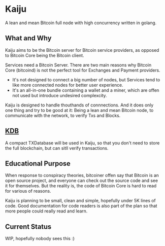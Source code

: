Kaiju
=====

A lean and mean Bitcoin full node with high concurrency written in golang.

What and Why
-----

Kaiju aims to be the Bitcoin server for Bitcoin service providers, as opposed to Bitcoin Core being the Bitcoin client.

Services need a Bitcoin Server. There are two main reasons why Bitcoin Core (bitcoind) is not the perfect tool for Exchanges and Payment providers.
- It's not designed to connect a big number of nodes, but Services tend to like more connected nodes for better user experience.
- It's an all-in-one bundle containing a wallet and a miner, which are offen not used but introduce undesired complexcity.

Kaiju is designed to handle thouthands of connnections. And it does only one thing and try to be good at it: Being a lean and mean Bitcoin node, to communicate with the network, to verify Txs and Blocks.

<a href="https://github.com/oxfeeefeee/kaiju/blob/master/KDB.md" title="KDB">KDB</a>
----

A compact TXDatabase will be used in Kaiju, so that you don't need to store the full blockchain, but can sitll verify transactions.

Educational Purpose
----

When response to conspiracy theories, bitcoiner offen say that Bitcoin is an open source project, and everyone can check out the source code and see it for themselves. But the reality is, the code of Bitcoin Core is hard to read for various of reasons.

Kaiju is planning to be small, clean and simple, hopefully under 5K lines of code. Good documentation for code readers is also part of the plan so that more people could really read and learn.

Current Status
---
WIP, hopefully nobody sees this :) 